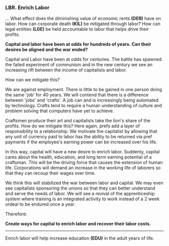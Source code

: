 
### LBR. Enrich Labor

... What effect does the diminishing value of economic rents **(DER)** have on labor. How can corporate death **(KIL)** be mitigated through labor?  How can legal entities **(LGE)** be held accountable to labor that helps drive their profits.

**Capital and labor have been at odds for hundreds of years.  Can their desires be aligned and the war ended?**

Capital and Labor have been at odds for centuries.  The battle has spawned the failed experiment of communism and in the new century we see an increasing rift between the income of capitalists and labor.

How can we mitigate this?

We are against employment.  There is little to be gained in one person doing the same 'job' for 40 years.  We will contend that there is a difference between 'jobs' and 'crafts'.  A job can and is increasingly being automated by technology.  Crafts tend to require a human understanding of culture and problem solving that computers have yet to achieve.

Craftsmen produce their art and capitalists take the lion's share of the profits.  How do we mitigate this?  Here again, prefs add a layer of responsibility to a relationship.  We motivate the capitalist by allowing that any unit of currency paid to labor has the ability to be returned via pref payments if the employee's earning power can be increased over his life.

In this way, capital will have a new desire to enrich labor.  Suddenly, capital cares about the health, education, and long term earning potential of a craftsman. This will be the driving force that causes the extension of human life. Corporations will demand an increase in the working life of laborers so that they can recoup their wages over time.

We think this will stabilized the war between labor and capital.  We may even see capitalists sponsoring the unions so that they can better understand and serve the needs of labor.  We will see a revival of the apprenticeship system where training is an integrated activity to work instead of a 2 week ordeal to be endured once a year.

Therefore:

**Create ways for capital to enrich labor and recover their labor costs.**

----------

Enrich labor will help increase education **(EDU)** in the adult years of life.




